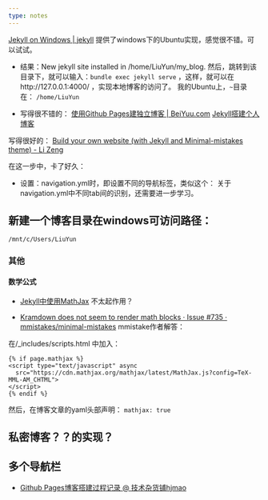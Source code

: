 ```yaml
---
type: notes
---
```


[Jekyll on Windows | jekyll](https://jekyllrb.com/docs/windows/)
提供了windows下的Ubuntu实现，感觉很不错。可以试试。

- 结果：New jekyll site installed in /home/LiuYun/my_blog.
然后，跳转到该目录下，就可以输入：`bundle exec jekyll serve`
，这样，就可以在http://127.0.0.1:4000/ ，实现本地博客的访问了。
我的Ubuntu上，`~`目录在：
`/home/LiuYun`

- 写得很不错的：
[使用Github Pages建独立博客 | BeiYuu.com](http://beiyuu.com/github-pages)
[Jekyll搭建个人博客](http://baixin.io/2016/10/jekyll_tutorials1/)

写得很好的：
[Build your own website (with Jekyll and Minimal-mistakes theme) - Li Zeng](https://zenglix.github.io/personal_website/)

在这一步中，卡了好久：
- 设置：navigation.yml时，即设置不同的导航标签，类似这个：
关于navigation.yml中不同tab间的识别，还需要进一步学习。


## 新建一个博客目录在windows可访问路径：
`/mnt/c/Users/LiuYun`

### 其他
#### 数学公式 
- [Jekyll中使用MathJax](http://pkuwwt.github.io/linux/2013-12-03-jekyll-using-mathjax/)
不太起作用？

- [Kramdown does not seem to render math blocks · Issue #735 · mmistakes/minimal-mistakes](https://github.com/mmistakes/minimal-mistakes/issues/735)
mmistake作者解答：

在/_includes/scripts.html
中加入：
```
{% if page.mathjax %}
<script type="text/javascript" async
  src="https://cdn.mathjax.org/mathjax/latest/MathJax.js?config=TeX-MML-AM_CHTML">
</script>
{% endif %}

```

然后，在博客文章的yaml头部声明：
`mathjax: true`

## 私密博客？？的实现？

## 多个导航栏
- [Github Pages博客搭建过程记录 @ 技术杂货铺hjmao](https://huajianmao.github.io/how-i-setup-this-blog/)